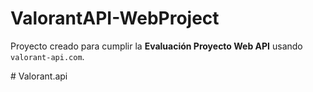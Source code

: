 # ValorantAPI-WebProject

Proyecto creado para cumplir la **Evaluación Proyecto Web API** usando `valorant-api.com`.

#   V a l o r a n t . a p i  
 